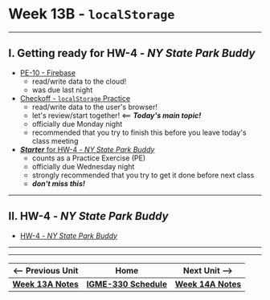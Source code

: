 # Week 13B - `localStorage`

---

## I. Getting ready for HW-4 - *NY State Park Buddy*
- [PE-10 - Firebase](../pe/pe-10.md)
  - read/write data to the cloud!
  - was due last night
- [Checkoff - `localStorage` Practice](https://github.com/tonethar/IGME-330-Master/blob/master/notes/localstorage-practice.md)
  - read/write data to the user's browser!
  - let's review/start together!  <== ***Today's main topic!***
  - officially due Monday night
  - recommended that you try to finish this before you leave today's class meeting
- [***Starter*** for HW-4 - *NY State Park Buddy*](../hw/hw-4-starter.md)
  - counts as a Practice Exercise (PE)
  - officially due Wednesday night
  - strongly recommended that you try to get it done before next class
  - ***don't miss this!***
   
---

## II. HW-4 - *NY State Park Buddy*
- [HW-4 - *NY State Park Buddy*](../hw/hw-4.md)


---
---

| <-- Previous Unit | Home | Next Unit -->
| --- | --- | --- 
| [**Week 13A Notes**](13A.md)  |  [**IGME-330 Schedule**](../schedule.md) | [**Week 14A Notes**](14A.md)
